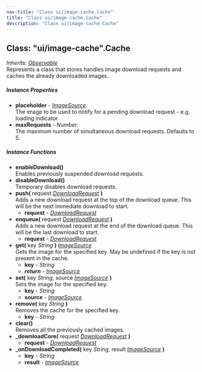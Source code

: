 ```yaml
---
nav-title: "Class ui/image-cache.Cache"
title: "Class ui/image-cache.Cache"
description: "Class ui/image-cache.Cache"
---
```

## Class: "ui/image-cache".Cache  
_Inherits:_ [_Observable_](../../data/observable/Observable.md)  
Represents a class that stores handles image download requests and caches the already downloaded images.

##### Instance Properties
 - **placeholder** - [_ImageSource_](../../image-source/ImageSource.md).    
  The image to be used to notify for a pending download request - e.g. loading indicator.
 - **maxRequests** - _Number_.    
  The maximum number of simultaneous download requests. Defaults to 5.

##### Instance Functions
 - **enableDownload()**  
     Enables previously suspended download requests.
 - **disableDownload()**  
     Temporary disables download requests.
 - **push(** request [_DownloadRequest_](../../ui/image-cache/DownloadRequest.md) **)**  
     Adds a new download request at the top of the download queue. This will be the next immediate download to start.
   - **request** - [_DownloadRequest_](../../ui/image-cache/DownloadRequest.md)
 - **enqueue(** request [_DownloadRequest_](../../ui/image-cache/DownloadRequest.md) **)**  
     Adds a new download request at the end of the download queue. This will be the last download to start.
   - **request** - [_DownloadRequest_](../../ui/image-cache/DownloadRequest.md)
 - **get(** key _String_ **)** [_ImageSource_](../../image-source/ImageSource.md)  
     Gets the image for the specified key. May be undefined if the key is not present in the cache.
   - **key** - _String_
   - _**return**_ - [_ImageSource_](../../image-source/ImageSource.md)
 - **set(** key _String_, source [_ImageSource_](../../image-source/ImageSource.md) **)**  
     Sets the image for the specified key.
   - **key** - _String_
   - **source** - [_ImageSource_](../../image-source/ImageSource.md)
 - **remove(** key _String_ **)**  
     Removes the cache for the specified key.
   - **key** - _String_
 - **clear()**  
     Removes all the previously cached images.
 - **_downloadCore(** request [_DownloadRequest_](../../ui/image-cache/DownloadRequest.md) **)**
   - **request** - [_DownloadRequest_](../../ui/image-cache/DownloadRequest.md)
 - **_onDownloadCompleted(** key _String_, result [_ImageSource_](../../image-source/ImageSource.md) **)**
   - **key** - _String_
   - **result** - [_ImageSource_](../../image-source/ImageSource.md)